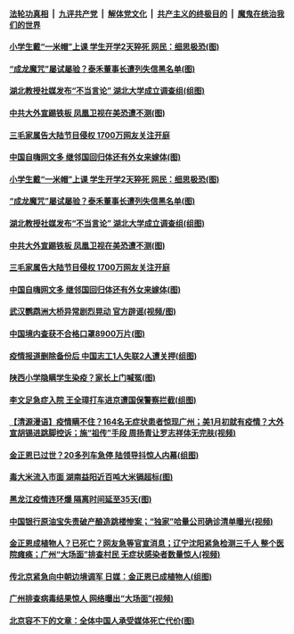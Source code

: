 ####  [法轮功真相](../../../../basic/blob/master/README.md?t=04272201) &nbsp;|&nbsp; [九评共产党](../../../../9ping.md/blob/master/README.md?t=04272201) &nbsp;|&nbsp; [解体党文化](../../../../jtdwh.md/blob/master/README.md?t=04272201)  &nbsp;|&nbsp; [共产主义的终极目的](../../../../gczydzjmd.md/blob/master/README.md?t=04272201) &nbsp;|&nbsp; [魔鬼在统治我们的世界](../../../../mgztzwmdsj.md/blob/master/README.md?t=04272201) 

#### [小学生戴“一米帽”上课 学生开学2天猝死 网民：细思极恐(图)](../pages/p1/931307.md?t=04272201) 

#### [“成龙魔咒”屡试屡验？泰禾董事长遭列失信黑名单(图)](../pages/p1/931303.md?t=04272201) 

#### [湖北教授社媒发布“不当言论” 湖北大学成立调查组(组图)](../pages/p1/931266.md?t=04272201) 

#### [中共大外宣踢铁板 凤凰卫视在美恐遭不测(图)](../pages/p1/931263.md?t=04272201) 

#### [三毛家属告大陆节目侵权 1700万网友关注开庭](../pages/p1/931230.md?t=04272201) 

#### [中国自嗨网文多 继邻国回归体还有外女来嫁体(图)](../pages/p1/931229.md?t=04272201) 

#### [小学生戴“一米帽”上课 学生开学2天猝死 网民：细思极恐(图)](../pages/p1/931307.md?t=04272201) 

#### [“成龙魔咒”屡试屡验？泰禾董事长遭列失信黑名单(图)](../pages/p1/931303.md?t=04272201) 

#### [湖北教授社媒发布“不当言论” 湖北大学成立调查组(组图)](../pages/p1/931266.md?t=04272201) 

#### [中共大外宣踢铁板 凤凰卫视在美恐遭不测(图)](../pages/p1/931263.md?t=04272201) 

#### [三毛家属告大陆节目侵权 1700万网友关注开庭](../pages/p1/931230.md?t=04272201) 

#### [中国自嗨网文多 继邻国回归体还有外女来嫁体(图)](../pages/p1/931229.md?t=04272201) 

#### [武汉鹦鹉洲大桥异常剧烈晃动 官方辟谣(视频/图)](../pages/p1/931228.md?t=04272201) 

#### [中国境内查获不合格口罩8900万片(图)](../pages/p1/931199.md?t=04272201) 

#### [疫情报道删除备份后 中国志工1人失联2人遭关押(组图)](../pages/p1/931168.md?t=04272201) 

#### [陕西小学隐瞒学生染疫？家长上门喊冤(图)](../pages/p1/931219.md?t=04272201) 

#### [李文足急症入院 王全璋打车进京遭国保警察拦截(组图)](../pages/p1/931202.md?t=04272201) 

#### [【清源漫语】疫情瞒不住？164名无症状患者惊现广州；美1月初就有疫情？大外宣胡锡进跳脚控诉；施“祖传”手段 周扬青让罗志祥体无完肤(视频)](../pages/p1/931094.md?t=04272201) 

#### [金正恩已过世？20多列车急停 陆领导抖惊人内幕(组图)](../pages/p1/931098.md?t=04272201) 

#### [毒大米流入市面 湖南益阳近百吨大米镉超标(图)](../pages/p1/931092.md?t=04272201) 

#### [黑龙江疫情连环爆 隔离时间延至35天(图)](../pages/p1/931099.md?t=04272201) 

#### [中国银行原油宝失责破产酿造跳楼惨案；“独家”哈量公司确诊清单曝光(视频)](../pages/p1/931087.md?t=04272201) 

#### [金正恩成植物人？已死亡？网友急等官宣消息；辽宁沈阳紧急检测三千人 整个医院瘫痪；广州“大场面”排查村民 无症状感染者数量惊人(视频)](../pages/p1/931072.md?t=04272201) 

#### [传北京紧急向中朝边境调军 日媒：金正恩已成植物人(组图)](../pages/p1/931046.md?t=04272201) 

#### [广州排查病毒结果惊人 网络曝出“大场面”(视频)](../pages/p1/931033.md?t=04272201) 

#### [北京容不下的文章：全体中国人承受媒体死亡代价(图)](../pages/p1/930957.md?t=04272201) 

